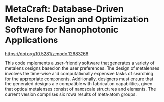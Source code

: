 **MetaCraft: Database-Driven Metalens Design and Optimization Software for Nanophotonic Applications**
======================================================================================================

https://doi.org/10.5281/zenodo.12683266

This code implements a user-friendly software that generates a variety of metalens designs based on the user preferences. The design of metalenses involves the time-wise and computationally expensive tasks of searching for the appropriate components. Additionally, designers must ensure that the generated designs are compatible with fabrication capabilities, given that optical metalenses consist of nanoscale structures and elements.
The current version comprises six rcwa results of meta-atom groups. 

